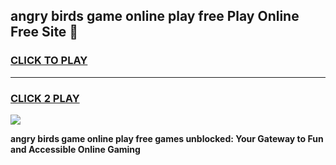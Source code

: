 
## angry birds game online play free Play Online Free Site 👋
<h3>
<a href="https://download.freeplayer.one?title=angry_birds_game_online_play_free&ref=21F">CLICK TO PLAY</a></h3>
<hr>

<h3>
<a href="https://download.freeplayer.one?title=angry_birds_game_online_play_free&ref=21F">CLICK 2 PLAY</a>
  
</h3>

<a href="https://download.freeplayer.one?title=angry_birds_game_online_play_free&ref=21F"><img src="https://cdnb.artstation.com/p/assets/images/images/032/539/853/original/anto-thomas-button-gif.gif"></a>


**angry birds game online play free games unblocked: Your Gateway to Fun and Accessible Online Gaming**
